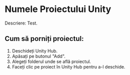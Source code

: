 # Numele Proiectului Unity

Descriere: Test.

## Cum să porniți proiectul:

1. Deschideți Unity Hub.
2. Apăsați pe butonul "Add".
3. Alegeți folderul unde se află proiectul.
4. Faceți clic pe proiect în Unity Hub pentru a-l deschide.